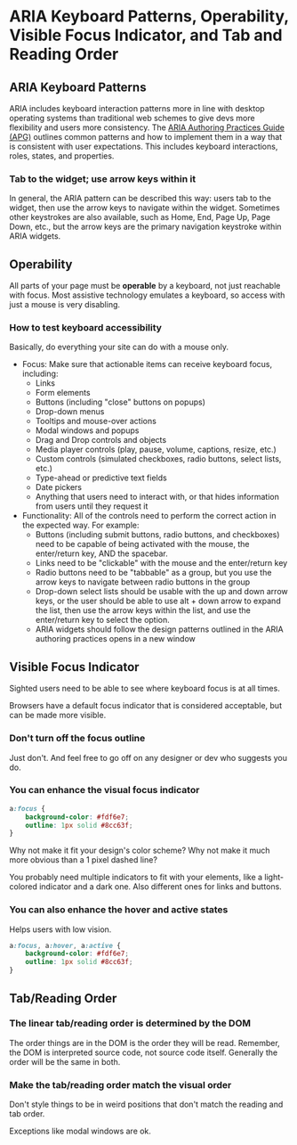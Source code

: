 # ARIA Keyboard Patterns, Operability, Visible Focus Indicator, and Tab and Reading Order

## ARIA Keyboard Patterns

ARIA includes keyboard interaction patterns more in line with desktop operating systems than traditional web schemes to give devs more flexibility and users more consistency. The [ARIA Authoring Practices Guide (APG)](https://www.w3.org/WAI/ARIA/apg/) outlines common patterns and how to implement them in a way that is consistent with user expectations. This includes keyboard interactions, roles, states, and properties.

### Tab to the widget; use arrow keys within it

In general, the ARIA pattern can be described this way: users tab to the widget, then use the arrow keys to navigate within the widget. Sometimes other keystrokes are also available, such as Home, End, Page Up, Page Down, etc., but the arrow keys are the primary navigation keystroke within ARIA widgets.

## Operability

All parts of your page must be **operable** by a keyboard, not just reachable with focus. Most assistive technology emulates a keyboard, so access with just a mouse is very disabling.

### How to test keyboard accessibility

Basically, do everything your site can do with a mouse only.


- Focus: Make sure that actionable items can receive keyboard focus, including:
  - Links
  - Form elements
  - Buttons (including "close" buttons on popups)
  - Drop-down menus
  - Tooltips and mouse-over actions
  - Modal windows and popups
  - Drag and Drop controls and objects
  - Media player controls (play, pause, volume, captions, resize, etc.)
  - Custom controls (simulated checkboxes, radio buttons, select lists, etc.)
  - Type-ahead or predictive text fields
  - Date pickers
  - Anything that users need to interact with, or that hides information from users until they request it
- Functionality: All of the controls need to perform the correct action in the expected way. For example:
  - Buttons (including submit buttons, radio buttons, and checkboxes) need to be capable of being activated with the mouse, the enter/return key, AND the spacebar.
  - Links need to be "clickable" with the mouse and the enter/return key
  - Radio buttons need to be "tabbable" as a group, but you use the arrow keys to navigate between radio buttons in the group
  - Drop-down select lists should be usable with the up and down arrow keys, or the user should be able to use alt + down arrow to expand the list, then use the arrow keys within the list, and use the enter/return key to select the option.
  - ARIA widgets should follow the design patterns outlined in the ARIA authoring practices opens in a new window


## Visible Focus Indicator

Sighted users need to be able to see where keyboard focus is at all times.

Browsers have a default focus indicator that is considered acceptable, but can be made more visible.

### Don't turn off the focus outline

Just don't. And feel free to go off on any designer or dev who suggests you do.

### You can enhance the visual focus indicator

```css
a:focus {
    background-color: #fdf6e7;
    outline: 1px solid #8cc63f;
}
```

Why not make it fit your design's color scheme? Why not make it much more obvious than a 1 pixel dashed line?

You probably need multiple indicators to fit with your elements, like a light-colored indicator and a dark one. Also different ones for links and buttons.

### You can also enhance the hover and active states

Helps users with low vision.

```css
a:focus, a:hover, a:active {
    background-color: #fdf6e7;
    outline: 1px solid #8cc63f;
}
```

## Tab/Reading Order

### The linear tab/reading order is determined by the DOM

The order things are in the DOM is the order they will be read. Remember, the DOM is interpreted source code, not source code itself. Generally the order will be the same in both.

### Make the tab/reading order match the visual order

Don't style things to be in weird positions that don't match the reading and tab order.

Exceptions like modal windows are ok.